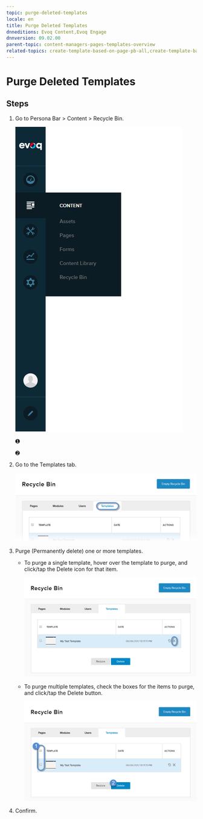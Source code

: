 ```yaml
---
topic: purge-deleted-templates
locale: en
title: Purge Deleted Templates
dnneditions: Evoq Content,Evoq Engage
dnnversion: 09.02.00
parent-topic: content-managers-pages-templates-overview
related-topics: create-template-based-on-page-pb-all,create-template-based-on-another-template-pb-all,edit-delete-template-pb-all,restore-deleted-templates
---
```


# Purge Deleted Templates

## Steps

1.  Go to Persona Bar \> Content \> Recycle Bin.
    
    ![Persona Bar > Content > Recycle Bin](/images/scr-pbar-cmg-Content-E91.png)
    
    ➊
    
    ➋
    
2.  Go to the Templates tab.
    
    ![Templates](/images/scr-pbtabs-all-Content-RecycleBin-Templates-E91.png)
    
3.  Purge (Permanently delete) one or more templates.
    *   To purge a single template, hover over the template to purge, and click/tap the Delete icon for that item.
        
          
        
        ![Delete icon for each item in the list.](/images/scr-RecycleBin-Templates-Delete-icon-E91.png)
        
          
        
    *   To purge multiple templates, check the boxes for the items to purge, and click/tap the Delete button.
        
          
        
        ![Delete button.](/images/scr-RecycleBin-Templates-Select-Then-Delete-button-E91.png)
        
          
        
4.  Confirm.